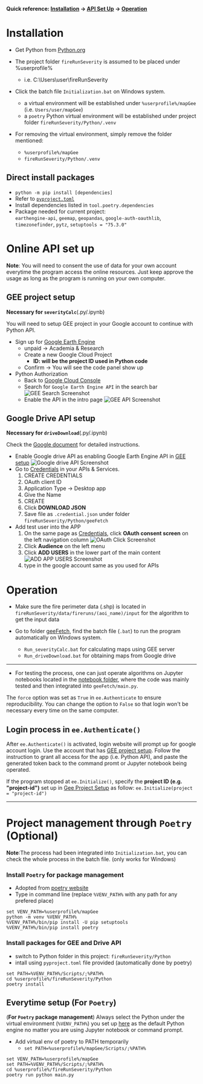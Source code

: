 **Quick reference: [Installation](#installation) &rarr; [API Set Up](#online-api-set-up) &rarr; [Operation](#operation)**

# Installation
- Get Python from [Python.org](https://www.python.org/)
- The project folder `fireRunSeverity` is assumed to be placed under %userprofile%
  - i.e. C:\Users\user\fireRunSeverity

- Click the batch file `Initialization.bat` on Windows system.
  - a virtual environment will be established under `%userprofile%/mapGee` (i.e. `Users/user/mapGee`)
  - a `poetry` Python virtual environment will be established under project folder `fireRunSeverity/Python/.venv`

- For removing the virtual environment, simply remove the folder mentioned:
  - `%userprofile%/mapGee`
  - `fireRunSeverity/Python/.venv`

## Direct install packages
- `python -m pip install [dependencies]`
- Refer to [`pyproject.toml`](./pyproject.toml)
- Install dependencies listed in `tool.poetry.dependencies`
- Package needed for current project: \
   `earthengine-api`, `geemap`, `geopandas`, `google-auth-oauthlib`, `timezonefinder`, `pytz`, `setuptools = "75.3.0"`


# Online API set up
**Note**: You will need to consent the use of data for your own account everytime the program access the online resources. Just keep approve the usage as long as the program is running on your own computer.

## GEE project setup
**Necessary for `severityCalc`**(.py/.ipynb)

You will need to setup GEE project in your Google account to continue with Python API.
- Sign up for [Google Earth Engine](https://code.earthengine.google.com/register)
  - unpaid -> Academia & Research
  - Create a new Google Cloud Project
    - **ID: will be the project ID used in Python code**
  - Confirm -> You will see the code panel show up
- Python Authorization
  - Back to [Google Cloud Console](https://console.cloud.google.com/)
  - Search for `Google Earth Engine API` in the search bar
  ![GEE Search Screenshot](man/gee_Search.png)
  - Enable the API in the intro page
  ![GEE API Screenshot](man/gee_API.png)

## Google Drive API setup
**Necessary for `driveDownload`**(.py/.ipynb)

Check the [Google document](https://developers.google.com/drive/activity/v2/quickstart/python) for detailed instructions.
- Enable Google drive API as enabling Google Earth Engine API in [GEE setup](#gee-project-setup)
![Google drive API Screenshot](man/drive_API.png)
- Go to [Credentials](https://console.cloud.google.com/apis/credentials) in your APIs & Services.
  1. CREATE CREDENTIALS
  2. OAuth client ID
  3. Application Type &rarr; Desktop app
  4. Give the Name
  5. CREATE
  6. Click **DOWNLOAD JSON**
  7. Save file as `.credential.json` under folder `fireRunSeverity/Python/geeFetch`
- Add test user into the APP
  1. On the same page as [Credentials](https://console.cloud.google.com/apis/credentials), click **OAuth consent screen** on the left navigation column
  ![OAuth Click Screenshot](man/OAuth_click.png)
  2. Click **Audience** on the left menu
  3. Click **ADD USERS** in the lower part of the main content
  ![ADD APP USERS Screenshot](man/Add_USER_app.png)
  4. type in the google account same as you used for APIs

# Operation

- Make sure the fire perimeter data (.shp) is located in `fireRunSeverity/data/fireruns/(aoi_name)/input` for the algorithm to get the input data

- Go to folder [geeFetch](geeFetch), find the batch file (`.bat`) to run the program automatically on Windows system.
  - `Run_severityCalc.bat` for calculating maps using GEE server
  - `Run_driveDownload.bat` for obtaining maps from Google drive

---

- For testing the process, one can just operate algorithms on Jupyter notebooks located in the [notebook folder](/geeFetch/notebook/), where the code was mainly tested and then integrated into `geeFetch/main.py`.

The `force` option was set as `True` in `ee.Authenticate` to ensure reproducibility. You can change the option to `False` so that login won't be necessary every time on the same computer.

## Login process in `ee.Authenticate()`
After `ee.Authenticate()` is activated, login website will prompt up for google account login. Use the account that has [GEE project setup](#gee-project-setup). Follow the instruction to grant all access for the app (i.e. Python API), and paste the generated token back to the command promt or Jupyter notebook being operated.

If the program stopped at `ee.Initialize()`, specify the **project ID (e.g. "project-id")** set up in [Gee Project Setup](#gee-project-setup) as follow:
`ee.Initialize(project = "project-id")`

---

# Project management through `Poetry` (Optional)
**Note**:The process had been integrated into `Initialization.bat`, you can check the whole process in the batch file. (only works for Windows)

### Install `Poetry` for package management
- Adopted from [poetry website](https://python-poetry.org/docs/#installing-manually)
- Type in command line (replace `%VENV_PATH%` with any path for any prefered place)
```{python}
set VENV_PATH=%userprofile%/mapGee
python -m venv %VENV_PATH%
%VENV_PATH%/bin/pip install -U pip setuptools
%VENV_PATH%/bin/pip install poetry
```

### Install packages for GEE and Drive API
- switch to Python folder in this project: `fireRunSeverity/Python`
- intall using `pyproject.toml` file provided (automatically done by poetry) 
```
set PATH=%VENV_PATH%/Scripts/;%PATH%
cd %userprofile%/fireRunSeverity/Python
poetry install
```

## Everytime setup (For `Poetry`)
(**For `Poetry` package management**) Always select the Python under the virtual environment (`%VENV_PATH%`) you set up [here](#install-poetry-for-package-management) as the default Python engine no matter you are using Jupyter notebook or command prompt.

- Add virtual env of poetry to PATH temporarily
  - `set PATH=%userprofile%/mapGee/Scripts/;%PATH%`

```
set VENV_PATH=%userprofile%/mapGee
set PATH=%VENV_PATH%/Scripts/;%PATH%
cd %userprofile%/fireRunSeverity/Python
poetry run python main.py
```